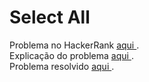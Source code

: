 # Select All

Problema no HackerRank <a href="https://www.hackerrank.com/challenges/select-all-sql/problem"> aqui </a>. 
</br>
Explicação do problema <a href="./Problem.pdf"> aqui </a>.
</br>
Problema resolvido <a href="./submission.sql"> aqui </a>.